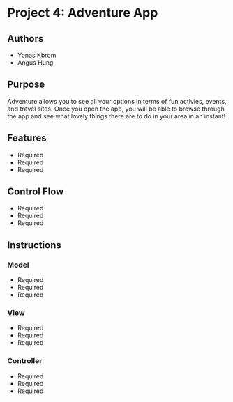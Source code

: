 # Project 4: Adventure App

## Authors
* Yonas Kbrom
* Angus Hung

## Purpose 
Adventure allows you to see all your options in terms of fun activies, events, and travel sites. Once you open the app, you will be able to browse through the app and see what lovely things there are to do in your area in an instant! 

## Features
* Required
* Required
* Required

## Control Flow
* Required
* Required
* Required

## Instructions 

### Model
* Required
* Required
* Required

### View
* Required
* Required
* Required

### Controller
* Required
* Required
* Required
